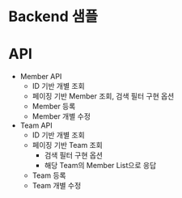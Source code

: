 # Backend 샘플  

# API

- Member API
    - ID 기반 개별 조회
    - 페이징 기반 Member 조회, 검색 필터 구현 옵션
    - Member 등록
    - Member 개별 수정
- Team API
    - ID 기반 개별 조회
    - 페이징 기반 Team 조회
        - 검색 필터 구현 옵션
        - 해당 Team의 Member List으로 응답
    - Team 등록
    - Team 개별 수정